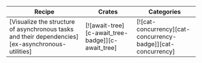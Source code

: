 | Recipe | Crates | Categories |
|--------|--------|------------|
| [Visualize the structure of asynchronous tasks and their dependencies][ex-asynchronous-utilities] | [![await-tree][c-await_tree-badge]][c-await_tree] | [![cat-concurrency][cat-concurrency-badge]][cat-concurrency] |
